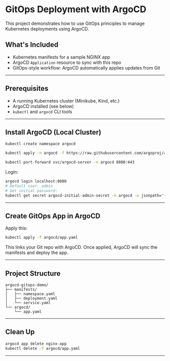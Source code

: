 # GitOps Deployment with ArgoCD

This project demonstrates how to use GitOps principles to manage Kubernetes deployments using ArgoCD.

## What's Included

- Kubernetes manifests for a sample NGINX app
- ArgoCD `Application` resource to sync with this repo
- GitOps-style workflow: ArgoCD automatically applies updates from Git

---

## Prerequisites

- A running Kubernetes cluster (Minikube, Kind, etc.)
- ArgoCD installed (see below)
- `kubectl` and `argocd` CLI tools

---

## Install ArgoCD (Local Cluster)

```bash
kubectl create namespace argocd

kubectl apply -n argocd -f https://raw.githubusercontent.com/argoproj/argo-cd/stable/manifests/install.yaml

kubectl port-forward svc/argocd-server -n argocd 8080:443
```

Login:

```bash
argocd login localhost:8080
# Default user: admin
# Get initial password:
kubectl get secret argocd-initial-admin-secret -n argocd -o jsonpath="{.data.password}" | base64 -d
```

---

## Create GitOps App in ArgoCD

Apply this:

```bash
kubectl apply -f argocd/app.yaml
```

This links your Git repo with ArgoCD. Once applied, ArgoCD will sync the manifests and deploy the app.

---

## Project Structure

```
argocd-gitops-demo/
├── manifests/
│   ├── namespace.yaml
│   ├── deployment.yaml
│   └── service.yaml
└── argocd/
    └── app.yaml
```

---

## Clean Up

```bash
argocd app delete nginx-app
kubectl delete -f argocd/app.yaml
```

---

